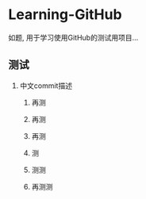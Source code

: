 # Learning-GitHub

如题, 用于学习使用GitHub的测试用项目...

## 测试

1. 中文commit描述

	1. 再测

	2. 再测

	3. 再测
	
	4. 测

	5. 测测

	6. 再测测